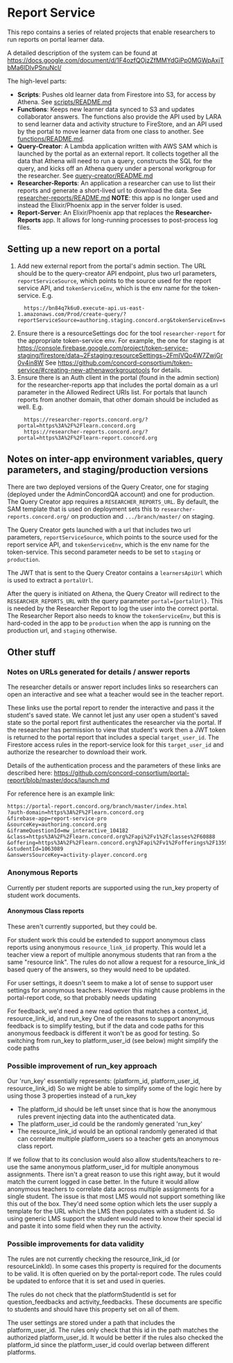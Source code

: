 # Report Service

This repo contains a series of related projects that enable researchers to run reports on portal learner data.

A detailed description of the system can be found at https://docs.google.com/document/d/1F4ozfQOjzZfMMYdGiPp0MGWpAxjTbMa6lDIvPSnuNcI/

The high-level parts:

* **Scripts**: Pushes old learner data from Firestore into S3, for access by Athena. See
    [scripts/README.md](scripts/README.md)
* **Functions**: Keeps new learner data synced to S3 and updates collaborator answers.
    The functions also provide the API used by LARA to send learner data and activity structure to FireStore,
    and an API used by the portal to move learner data from one class to another. See [functions/README.md](functions/README.md).
* **Query-Creator**: A Lambda application written with AWS SAM which is launched by the portal as an
    external report. It collects together all the data that Athena will need to run a query, constructs
    the SQL for the query, and kicks off an Athena query under a personal workgroup for the researcher.
    See [query-creator/README.md](query-creator/README.md)
* **Researcher-Reports**: An application a researcher can use to list their reports and generate a
    short-lived url to download the data. See [researcher-reports/README.md](researcher-reports/README.md)
    **NOTE**: this app is no longer used and instead the Elixir/Phoenix app in the server folder is used.
* **Report-Server**: An Elixir/Phoenix app that replaces the **Researcher-Reports** app.  It allows for long-running processes
    to post-process log files.

## Setting up a new report on a portal

1. Add new external report from the portal's admin section. The URL should be to the query-creator
   API endpoint, plus two url parameters, `reportServiceSource`, which points to the source used for the
   report service API, and `tokenServiceEnv`, which is the env name for the token-service. E.g.
   ```
     https://bn84q7k6u0.execute-api.us-east-1.amazonaws.com/Prod/create-query/?reportServiceSource=authoring.staging.concord.org&tokenServiceEnv=staging
   ```
2. Ensure there is a resourceSettings doc for the tool `researcher-report` for the appropriate token-service
   env. For example, the one for staging is at
   https://console.firebase.google.com/project/token-service-staging/firestore/data~2Fstaging:resourceSettings~2FmIVQo4W7ZwjGr0v4in8W
   See https://github.com/concord-consortium/token-service/#creating-new-athenaworkgrouptools for details.
3. Ensure there is an Auth client in the portal (found in the admin section) for the researcher-reports app
   that includes the portal domain as a url parameter in the Allowed Redirect URIs list. For portals that
   launch reports from another domain, that other domain should be included as well. E.g.
   ```
     https://researcher-reports.concord.org/?portal=https%3A%2F%2Flearn.concord.org
     https://researcher-reports.concord.org/?portal=https%3A%2F%2Flearn-report.concord.org
   ```

## Notes on inter-app environment variables, query parameters, and staging/production versions

There are two deployed versions of the Query Creator, one for staging (deployed under the AdminConcordQA account) and
one for production. The Query Creator app requires a `RESEARCHER_REPORTS_URL`. By default, the SAM template that
is used on deployment sets this to `researcher-reports.concord.org/` on production and `.../branch/master/` on staging.

The Query Creator gets launched with a url that includes two url parameters, `reportServiceSource`, which points to the
source used for the report service API, and `tokenServiceEnv`, which is the env name for the token-service. This second
parameter needs to be set to `staging` or `production`.

The JWT that is sent to the Query Creator contains a `learnersApiUrl` which is used to extract a `portalUrl`.

After the query is initiated on Athena, the Query Creator will redirect to the `RESEARCHER_REPORTS_URL` with the
query parameter `portal={portalUrl}`. This is needed by the Researcher Report to log the user into the correct portal.
The Researcher Report also needs to know the `tokenServiceEnv`, but this is hard-coded in the app to be `production`
when the app is running on the production url, and `staging` otherwise.

## Other stuff

### Notes on URLs generated for details / answer reports

The researcher details or answer report includes links so researchers can open an interactive and see what a teacher would see in the teacher report.

These links use the portal report to render the interactive and pass it the student's saved state. We cannot let just any user open a student's saved state so the portal report first authenticates the researcher via the portal. If the researcher has permission to view that student's work then a JWT token is returned to the portal report that includes a special `target_user_id`. The Firestore access rules in the report-service look for this `target_user_id` and authorize the researcher to download their work.

Details of the authentication process and the parameters of these links are described here:
https://github.com/concord-consortium/portal-report/blob/master/docs/launch.md

For reference here is an example link:
```
https://portal-report.concord.org/branch/master/index.html
?auth-domain=https%3A%2F%2Flearn.concord.org
&firebase-app=report-service-pro
&sourceKey=authoring.concord.org
&iframeQuestionId=mw_interactive_104182
&class=https%3A%2F%2Flearn.concord.org%2Fapi%2Fv1%2Fclasses%2F60888
&offering=https%3A%2F%2Flearn.concord.org%2Fapi%2Fv1%2Fofferings%2F135999
&studentId=1063089
&answersSourceKey=activity-player.concord.org
```
### Anonymous Reports

Currently per student reports are supported using the run_key property of student work documents.

#### Anonymous Class reports

These aren't currently supported, but they could be.

For student work this could be extended to support anonymous class reports using anonymous `resource_link_id`
property. This would let a teacher view a report of multiple anonymous students that ran from
a the same "resource link".  The rules do not allow a request for a resource_link_id based
query of the answers, so they would need to be updated.

For user settings, it doesn't seem to make a lot of sense to support user settings for anonymous
teachers. However this might cause problems in the portal-report code, so that probably needs updating

For feedback, we'd need a new read option that matches a context_id, resource_link_id, and run_key
One of the reasons to support anonymous feedback is to simplify testing, but if the data and code paths
for this anonymous feedback is different it won't be as good for testing.
So switching from run_key to platform_user_id (see below) might simplify the code paths

### Possible improvement of run_key approach

Our 'run_key' essentially represents: (platform_id, platform_user_id, resource_link_id)
So we might be able to simplify some of the logic here by using those 3 properties instead of a run_key
- The platform_id should be left unset since that is how the anonymous rules prevent injecting
data into the authenticated data.
- The platform_user_id could be the randomly generated 'run_key'
- The resource_link_id would be an optional randomly generated id that can correlate
multiple platform_users so a teacher gets an anonymous class report.

If we follow that to its conclusion would also allow students/teachers to re-use the
same anonymous platform_user_id for multiple anonymous assignments. There isn't a great
reason to use this right away, but it would match the current logged in case better.
In the future it would allow anonymous teachers to correlate data across multiple assignments
for a single student. The issue is that most LMS would not support something like this
out of the box. They'd need some option which lets the user supply a template for the URL which
the LMS then populates with a student id. So using generic LMS support the student would need
to know their special id and paste it into some field when they run the activity.

### Possible improvements for data validity

The rules are not currently checking the resource_link_id (or resourceLinkId). In some
cases this property is required for the documents to be valid. It is often queried on by the
portal-report code. The rules could be updated to enforce that it is set and used in queries.

The rules do not check that the platformStudentId is set for question_feedbacks and
activity_feedbacks. These documents are specific to students and should have this property
set on all of them.

The user settings are stored under a path that includes the platform_user_id. The rules
only check that this id in the path matches the authorized platform_user_id. It would be
better if the rules also checked the platform_id since the platform_user_id could overlap
between different platforms.
